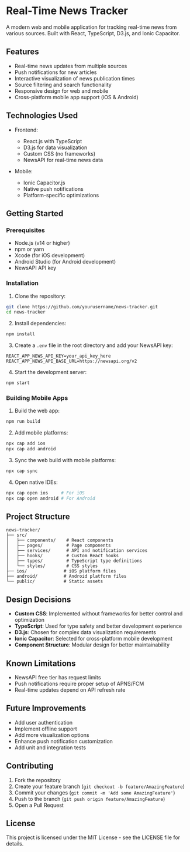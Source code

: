 # Real-Time News Tracker

A modern web and mobile application for tracking real-time news from various sources. Built with React, TypeScript, D3.js, and Ionic Capacitor.

## Features

- Real-time news updates from multiple sources
- Push notifications for new articles
- Interactive visualization of news publication times
- Source filtering and search functionality
- Responsive design for web and mobile
- Cross-platform mobile app support (iOS & Android)

## Technologies Used

- Frontend:
  - React.js with TypeScript
  - D3.js for data visualization
  - Custom CSS (no frameworks)
  - NewsAPI for real-time news data

- Mobile:
  - Ionic Capacitor.js
  - Native push notifications
  - Platform-specific optimizations

## Getting Started

### Prerequisites

- Node.js (v14 or higher)
- npm or yarn
- Xcode (for iOS development)
- Android Studio (for Android development)
- NewsAPI API key

### Installation

1. Clone the repository:
```bash
git clone https://github.com/yourusername/news-tracker.git
cd news-tracker
```

2. Install dependencies:
```bash
npm install
```

3. Create a `.env` file in the root directory and add your NewsAPI key:
```
REACT_APP_NEWS_API_KEY=your_api_key_here
REACT_APP_NEWS_API_BASE_URL=https://newsapi.org/v2
```

4. Start the development server:
```bash
npm start
```

### Building Mobile Apps

1. Build the web app:
```bash
npm run build
```

2. Add mobile platforms:
```bash
npx cap add ios
npx cap add android
```

3. Sync the web build with mobile platforms:
```bash
npx cap sync
```

4. Open native IDEs:
```bash
npx cap open ios     # For iOS
npx cap open android # For Android
```

## Project Structure

```
news-tracker/
├── src/
│   ├── components/    # React components
│   ├── pages/         # Page components
│   ├── services/      # API and notification services
│   ├── hooks/         # Custom React hooks
│   ├── types/         # TypeScript type definitions
│   └── styles/        # CSS styles
├── ios/              # iOS platform files
├── android/          # Android platform files
└── public/           # Static assets
```

## Design Decisions

- **Custom CSS**: Implemented without frameworks for better control and optimization
- **TypeScript**: Used for type safety and better development experience
- **D3.js**: Chosen for complex data visualization requirements
- **Ionic Capacitor**: Selected for cross-platform mobile development
- **Component Structure**: Modular design for better maintainability

## Known Limitations

- NewsAPI free tier has request limits
- Push notifications require proper setup of APNS/FCM
- Real-time updates depend on API refresh rate

## Future Improvements

- Add user authentication
- Implement offline support
- Add more visualization options
- Enhance push notification customization
- Add unit and integration tests

## Contributing

1. Fork the repository
2. Create your feature branch (`git checkout -b feature/AmazingFeature`)
3. Commit your changes (`git commit -m 'Add some AmazingFeature'`)
4. Push to the branch (`git push origin feature/AmazingFeature`)
5. Open a Pull Request

## License

This project is licensed under the MIT License - see the LICENSE file for details.

